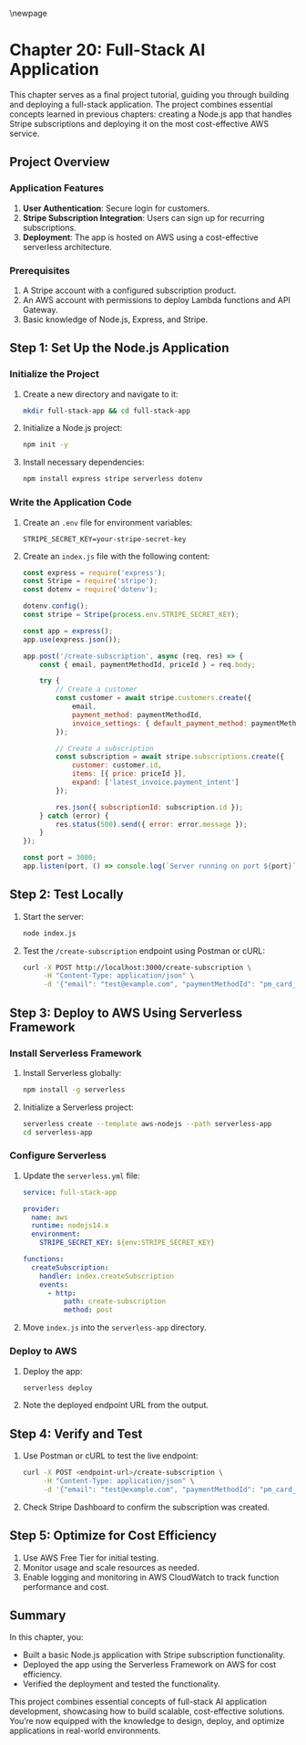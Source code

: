 \newpage
# Chapter 20: Full-Stack AI Application

This chapter serves as a final project tutorial, guiding you through building and deploying a full-stack application. The project combines essential concepts learned in previous chapters: creating a Node.js app that handles Stripe subscriptions and deploying it on the most cost-effective AWS service.

## Project Overview

### Application Features
1. **User Authentication**: Secure login for customers.
2. **Stripe Subscription Integration**: Users can sign up for recurring subscriptions.
3. **Deployment**: The app is hosted on AWS using a cost-effective serverless architecture.

### Prerequisites
1. A Stripe account with a configured subscription product.
2. An AWS account with permissions to deploy Lambda functions and API Gateway.
3. Basic knowledge of Node.js, Express, and Stripe.

## Step 1: Set Up the Node.js Application

### Initialize the Project
1. Create a new directory and navigate to it:
   ```bash
   mkdir full-stack-app && cd full-stack-app
   ```
2. Initialize a Node.js project:
   ```bash
   npm init -y
   ```
3. Install necessary dependencies:
   ```bash
   npm install express stripe serverless dotenv
   ```

### Write the Application Code
1. Create an `.env` file for environment variables:
   ```
   STRIPE_SECRET_KEY=your-stripe-secret-key
   ```
2. Create an `index.js` file with the following content:
   ```javascript
   const express = require('express');
   const Stripe = require('stripe');
   const dotenv = require('dotenv');

   dotenv.config();
   const stripe = Stripe(process.env.STRIPE_SECRET_KEY);

   const app = express();
   app.use(express.json());

   app.post('/create-subscription', async (req, res) => {
       const { email, paymentMethodId, priceId } = req.body;

       try {
           // Create a customer
           const customer = await stripe.customers.create({
               email,
               payment_method: paymentMethodId,
               invoice_settings: { default_payment_method: paymentMethodId }
           });

           // Create a subscription
           const subscription = await stripe.subscriptions.create({
               customer: customer.id,
               items: [{ price: priceId }],
               expand: ['latest_invoice.payment_intent']
           });

           res.json({ subscriptionId: subscription.id });
       } catch (error) {
           res.status(500).send({ error: error.message });
       }
   });

   const port = 3000;
   app.listen(port, () => console.log(`Server running on port ${port}`));
   ```

## Step 2: Test Locally

1. Start the server:
   ```bash
   node index.js
   ```
2. Test the `/create-subscription` endpoint using Postman or cURL:
   ```bash
   curl -X POST http://localhost:3000/create-subscription \
        -H "Content-Type: application/json" \
        -d '{"email": "test@example.com", "paymentMethodId": "pm_card_visa", "priceId": "price_xxxx"}'
   ```

## Step 3: Deploy to AWS Using Serverless Framework

### Install Serverless Framework
1. Install Serverless globally:
   ```bash
   npm install -g serverless
   ```
2. Initialize a Serverless project:
   ```bash
   serverless create --template aws-nodejs --path serverless-app
   cd serverless-app
   ```

### Configure Serverless
1. Update the `serverless.yml` file:
   ```yaml
   service: full-stack-app

   provider:
     name: aws
     runtime: nodejs14.x
     environment:
       STRIPE_SECRET_KEY: ${env:STRIPE_SECRET_KEY}

   functions:
     createSubscription:
       handler: index.createSubscription
       events:
         - http:
             path: create-subscription
             method: post
   ```
2. Move `index.js` into the `serverless-app` directory.

### Deploy to AWS
1. Deploy the app:
   ```bash
   serverless deploy
   ```
2. Note the deployed endpoint URL from the output.

## Step 4: Verify and Test

1. Use Postman or cURL to test the live endpoint:
   ```bash
   curl -X POST <endpoint-url>/create-subscription \
        -H "Content-Type: application/json" \
        -d '{"email": "test@example.com", "paymentMethodId": "pm_card_visa", "priceId": "price_xxxx"}'
   ```
2. Check Stripe Dashboard to confirm the subscription was created.

## Step 5: Optimize for Cost Efficiency

1. Use AWS Free Tier for initial testing.
2. Monitor usage and scale resources as needed.
3. Enable logging and monitoring in AWS CloudWatch to track function performance and cost.

## Summary

In this chapter, you:
- Built a basic Node.js application with Stripe subscription functionality.
- Deployed the app using the Serverless Framework on AWS for cost efficiency.
- Verified the deployment and tested the functionality.

This project combines essential concepts of full-stack AI application development, showcasing how to build scalable, cost-effective solutions. You’re now equipped with the knowledge to design, deploy, and optimize applications in real-world environments.


